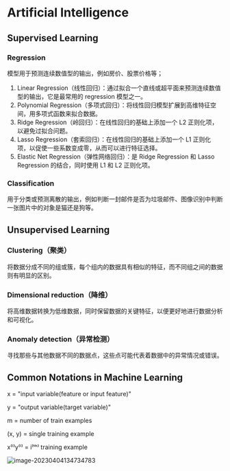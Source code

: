 # Artificial Intelligence

## Supervised Learning

### Regression

模型用于预测连续数值型的输出，例如房价、股票价格等；

1. Linear Regression（线性回归）：通过拟合一个直线或超平面来预测连续数值型的输出，它是最常用的 regression 模型之一。
2. Polynomial Regression（多项式回归）：将线性回归模型扩展到高维特征空间，用多项式函数来拟合数据。
3. Ridge Regression（岭回归）：在线性回归的基础上添加一个 L2 正则化项，以避免过拟合问题。
4. Lasso Regression（套索回归）：在线性回归的基础上添加一个 L1 正则化项，以促使一些系数变成零，从而可以进行特征选择。
5. Elastic Net Regression（弹性网络回归）：是 Ridge Regression 和 Lasso Regression 的结合，同时使用 L1 和 L2 正则化项。

### Classification

用于分类或预测离散的输出，例如判断一封邮件是否为垃圾邮件、图像识别中判断一张图片中的对象是猫还是狗等。



## Unsupervised Learning

### Clustering（聚类）

将数据分成不同的组或簇，每个组内的数据具有相似的特征，而不同组之间的数据则有明显的区别。

### Dimensional reduction（降维）

将高维数据转换为低维数据，同时保留数据的关键特征，以便更好地进行数据分析和可视化。

### Anomaly detection（异常检测）

寻找那些与其他数据不同的数据点，这些点可能代表着数据中的异常情况或错误。



## Common Notations in Machine Learning

x = "input variable(feature or input feature)"

y = "output variable(target variable)"

m = number of train examples

(x, y) = single training example

x&#8317;&#x2071;&#8318;y&#8317;&#x2071;&#8318; = i&#8317;&#x1D57;&#x02B0;&#8318; training example 

![image-20230404134734783](/Users/guolei/Documents/study-notes/artificial-intelligence/images/image-20230404134734783.png)